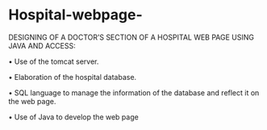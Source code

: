 # Hospital-webpage-
DESIGNING OF A DOCTOR’S SECTION OF A HOSPITAL WEB PAGE USING JAVA AND ACCESS:

•	Use of the tomcat server. 

•	Elaboration of the hospital database. 

•	SQL language to manage the information of the database and reflect it on the web page. 

•	Use of Java to develop the web page
